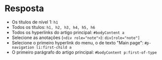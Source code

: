 # Resposta

* Os títulos de nível 1: `h1`
* Todos os títulos: `h1, h2, h3, h4, h5, h6`
* Todos os hyperlinks do artigo principal: `#bodyContent a`
* Selecione as anotações (`<div role="note">`): `div[role="note"]`
* Selecione o primeiro hyperlink do menu, o de texto "Main page": `#p-navigation li:first-child a`
* O primeiro parágrafo do artigo principal: `#bodyContent p:first-of-type`